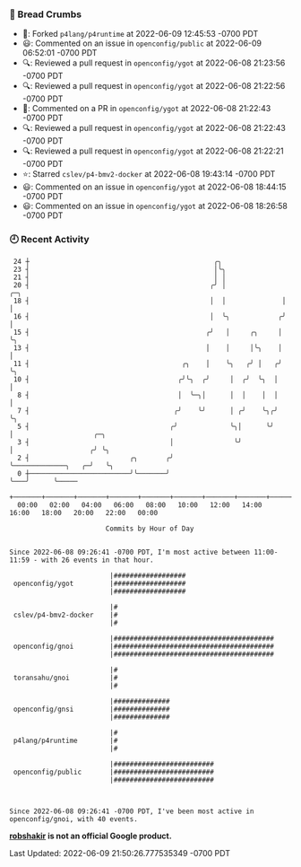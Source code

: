 ### 🍞 Bread Crumbs

 * 🍴: Forked `p4lang/p4runtime` at 2022-06-09 12:45:53 -0700 PDT
 * 😃: Commented on an issue in `openconfig/public` at 2022-06-09 06:52:01 -0700 PDT
 * 🔍: Reviewed a pull request in  `openconfig/ygot` at 2022-06-08 21:23:56 -0700 PDT
 * 🔍: Reviewed a pull request in  `openconfig/ygot` at 2022-06-08 21:22:56 -0700 PDT
 * 💬: Commented on a PR in  `openconfig/ygot` at 2022-06-08 21:22:43 -0700 PDT
 * 🔍: Reviewed a pull request in  `openconfig/ygot` at 2022-06-08 21:22:43 -0700 PDT
 * 🔍: Reviewed a pull request in  `openconfig/ygot` at 2022-06-08 21:22:21 -0700 PDT
 * ⭐️: Starred `cslev/p4-bmv2-docker` at 2022-06-08 19:43:14 -0700 PDT
 * 😃: Commented on an issue in `openconfig/ygot` at 2022-06-08 18:44:15 -0700 PDT
 * 😃: Commented on an issue in `openconfig/ygot` at 2022-06-08 18:26:58 -0700 PDT

### 🕘 Recent Activity
```
 24 ┼                                              ╭╮
 23 ┤                                              │╰╮
 21 ┤                                              │ │
 20 ┤                                             ╭╯ │              ╭─╮
 18 ┤                                             │  │              │ │
 16 ┤                                             │  ╰╮            ╭╯ │
 15 ┤                                            ╭╯   │     ╭╮     │  ╰╮
 13 ┤                                            │    │     │╰╮    │   │
 11 ┤                                      ╭╮    │    ╰╮   ╭╯ │   ╭╯   ╰╮
 10 ┤                                     ╭╯╰╮  ╭╯     │  ╭╯  ╰╮  │     │
  8 ┤                                     │  ╰─╮│      │  │    │  │     │
  7 ┤                                    ╭╯    ╰╯      │ ╭╯    ╰╮╭╯     ╰╮
  5 ┤                                   ╭╯             ╰╮│      ╰╯       │                    ╭─╮
  3 ┤                                   │               ╰╯               │                   ╭╯ ╰╮
  2 ┤                         ╭╮       ╭╯                                ╰─────────────╮   ╭─╯   ╰╮
  0 ┼─────────────────────────╯╰───────╯                                               ╰───╯      ╰─────
    +───────+───────+───────+───────+───────+───────+───────+───────+───────+───────+───────+───────+────
  00:00   02:00   04:00   06:00   08:00   10:00   12:00   14:00   16:00   18:00   20:00   22:00   00:00   

						Commits by Hour of Day


Since 2022-06-08 09:26:41 -0700 PDT, I'm most active between 11:00-11:59 - with 26 events in that hour.

```



```
                         |##################
 openconfig/ygot         |##################
                         |##################

                         |#
 cslev/p4-bmv2-docker    |#
                         |#

                         |########################################
 openconfig/gnoi         |########################################
                         |########################################

                         |#
 toransahu/gnoi          |#
                         |#

                         |##############
 openconfig/gnsi         |##############
                         |##############

                         |#
 p4lang/p4runtime        |#
                         |#

                         |#########################
 openconfig/public       |#########################
                         |#########################



Since 2022-06-08 09:26:41 -0700 PDT, I've been most active in openconfig/gnoi, with 40 events.

```
**[robshakir](mailto:robjs@google.com) is not an official Google product.**  


Last Updated: 2022-06-09 21:50:26.777535349 -0700 PDT
